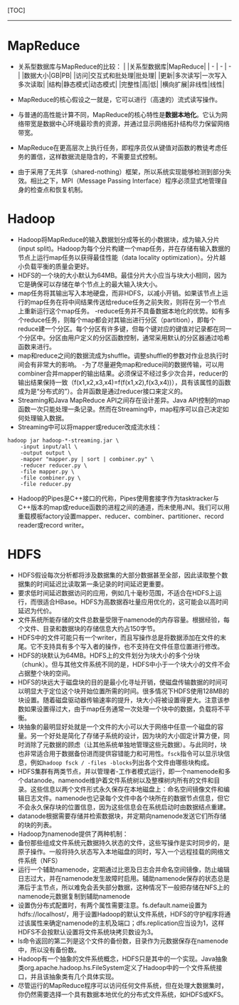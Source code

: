 [TOC]

----------
# MapReduce
- 关系型数据库与MapReduce的比较：
| |关系型数据库|MapReduce|
| - | - | - |
|数据大小|GB|PB|
|访问|交互式和批处理|批处理|
|更新|多次读写|一次写入多次读取|
|结构|静态模式|动态模式|
|完整性|高|低|
|横向扩展|非线性|线性|

- MapReduce的核心假设之一就是，它可以进行（高速的）流式读写操作。
- 与普通的高性能计算不同，MapReduce的核心特性是**数据本地化**。它认为网络带宽是数据中心环境最珍贵的资源，并通过显示网络拓扑结构尽力保留网络带宽。
- MapReduce在更高层次上执行任务，即程序员仅从键值对函数的教徒考虑任务的置信，这样数据流是隐含的，不需要显式控制。
- 由于采用了无共享（shared-nothing）框架，所以系统实现能够检测到部分失效。相比之下，MPI（Message Passing Interface）程序必须显式地管理自身的检查点和恢复机制。

# Hadoop
- Hadoop将MapReduce的输入数据划分成等长的小数据块，成为输入分片(input split)。Hadoop为每个分片构建一个map任务，并在存储有输入数据的节点上运行map任务以获得最佳性能（data locality optimization）。分片越小负载平衡的质量会更好。
- HDFS的一个块的大小默认为64MB。最佳分片大小应当与块大小相同，因为它是确保可以存储在单个节点上的最大输入块大小。
- map任务将其输出写入本地硬盘，而非HDFS，以减小开销。如果该节点上运行的map任务在将中间结果传送给reduce任务之前失败，则将在另一个节点上重新运行这个map任务。
-reduce任务并不具备数据本地化的优势。如有多个reduce任务，则每个map都会对其输出进行分区（partition），即每个reduce建一个分区。每个分区有许多键，但每个键对应的键值对记录都在同一个分区中。分区由用户定义的分区函数控制，通常采用默认的分区器通过哈希函数来进行。
- map和reduce之间的数据流成为shuffle。调整shuffle的参数对作业总执行时间会有非常大的影响。
-为了尽量避免map和reduce间的数据传输，可以用combiner合并mapper的输出结果。必须保证不经过多少次合并，reducer的输出结果保持一致（f(x1,x2,x3,x4)=f(f(x1,x2),f(x3,x4))），具有该属性的函数成为是“分布式的”）。合并函数是通过reducer接口来定义的。
- Streaming和Java MapReduce API之间存在设计差异。Java API控制的map函数一次只能处理一条记录。然而在Streaming中，map程序可以自己决定如何处理输入数据。
- Streaming中可以将mapper或reducer改成流水线：
```
hadoop jar hadoop-*-streaming.jar \
    -input input/all \
    -output output \
    -mapper "mapper.py | sort | combiner.py" \
    -reducer reducer.py \
    -file mapper.py \
    -file combiner.py \
    -file reducer.py
```
- Hadoop的Pipes是C++接口的代称，Pipes使用套接字作为tasktracker与C++版本的map或reduce函数的进程之间的通道，而未使用JNI。我们可以用重载模板factory设置mapper、reducer、combiner、partitioner、record reader或record writer。

# HDFS
- HDFS假设每次分析都将涉及数据集的大部分数据甚至全部，因此读取整个数据集的时间延迟比读取第一条记录的时间延迟更重要。
- 要求低时间延迟数据访问的应用，例如几十毫秒范围，不适合在HDFS上运行，而很适合HBase。HDFS为高数据吞吐量应用优化的，这可能会以高时间延迟为代价。
- 文件系统所能存储的文件总数量受限于namenode的内存容量。根据经验，每个文件、目录和数据块的存储信息大约占150字节。
- HDFS中的文件可能只有一个writer，而且写操作总是将数据添加在文件的末尾。它不支持具有多个写入者的操作，也不支持在文件任意位置进行修改。
- HDFS的块默认为64MB。HDFS上的文件划分为块大小的多个分块（chunk）。但与其他文件系统不同的是，HDFS中小于一个块大小的文件不会占据整个块的空间。
- HDFS的块远大于磁盘块的目的是最小化寻址开销，使磁盘传输数据的时间可以明显大于定位这个块开始位置所需的时间。很多情况下HDFS使用128MB的块设置。随着磁盘驱动器传输速率的提升，块大小将被设置得更大。注意该参数如果设置得过大，由于map任务通常一次处理一个块中的数据，负载将不平衡。
- 块抽象的最明显好处就是一个文件的大小可以大于网络中任意一个磁盘的容量。另一个好处是简化了存储子系统的设计，因为块的大小固定计算方便，同时消除了元数据的顾虑（让其他系统单独地管理这些元数据）。与此同时，块也非常适合用于数据备份进而提供容错能力和可用性。`fsck`指令可以显示块信息，例如`hadoop fsck / -files -blocks`列出各个文件由哪些块构成。
- HDFS集群有两类节点，并以管理者-工作者模式运行，即一个namenode和多个datanode。namenode维护着文件系统树以及整棵树内所有的文件和目录。这些信息以两个文件形式永久保存在本地磁盘上：命名空间镜像文件和编辑日志文件。namenode也记录每个文件中各个块所在的数据节点信息，但它不会永久保存块的位置信息，因为这些信息会在系统启动时由数据结点重建。
- datanode根据需要存储并检索数据块，并定期向namenode发送它们所存储的块的列表。
- Hadoop为namenode提供了两种机制：
 - 备份那些组成文件系统元数据持久状态的文件，这些写操作是实时同步的，是原子操作。一般将持久状态写入本地磁盘的同时，写入一个远程挂载的网络文件系统（NFS）
 - 运行一个辅助namenode，定期通过比恩及日志合并命名空间镜像，防止编辑日志过大，并在namenode发生故障时启用。辅助namenode保存的状态总是滞后于主节点，所以难免会丢失部分数据，这种情况下一般把存储在NFS上的namenode元数据复制到辅助namenode
- 设置伪分布式配置时，有两个属性需要注意。fs.default.name设置为hdfs://localhost/，用于设置Hadoop的默认文件系统，HDFS的守护程序将通过该属性来确定namenode的主机及端口；dfs.replication应当设为1，这样HDFS不会按默认设置将文件系统块拷贝数设为3。
- ls命令返回的第二列是这个文件的备份数，目录作为元数据保存在namenode中，所以没有备份数。
- Hadoop有一个抽象的文件系统概念，HDFS只是其中的一个实现。Java抽象类org.apache.hadoop.hs.FileSystem定义了Hadoop中的一个文件系统接口，并且该抽象类有几个具体实现。
- 尽管运行的MapReduce程序可以访问任何文件系统，但在处理大数据集时，你仍然需要选择一个具有数据本地优化的分布式文件系统，如HDFS或KFS。